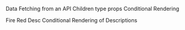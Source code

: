 Data Fetching from an API
Children type props
Conditional Rendering


Fire Red Desc
Conditional Rendering of Descriptions